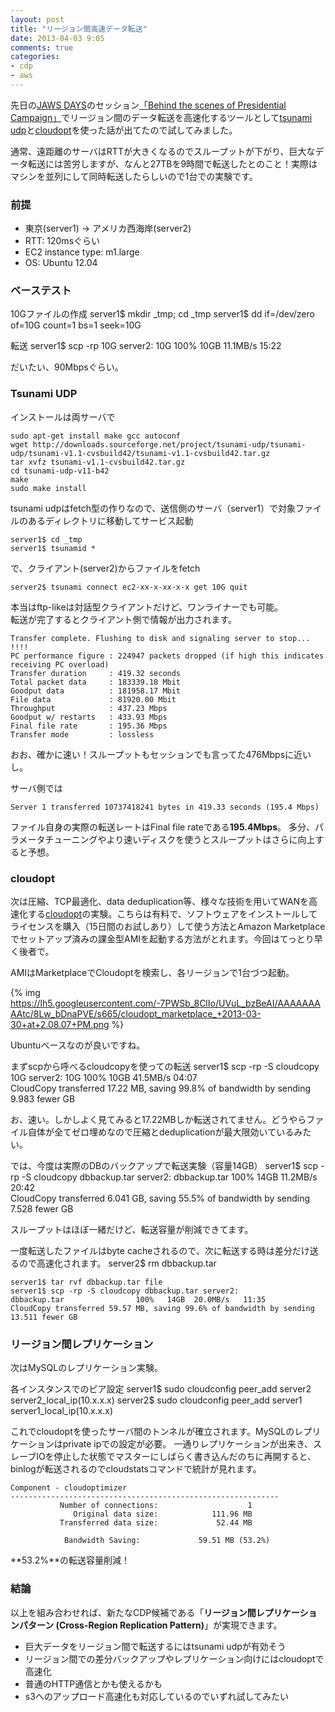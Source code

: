 ```yaml
---
layout: post
title: "リージョン間高速データ転送"
date: 2013-04-03 9:05
comments: true
categories: 
- cdp
- aws
---
```


[tsunami-udp-link]: http://tsunami-udp.sourceforge.net
[cloudopt-link]: http://www.cloudopt.com

先日の[JAWS DAYS](http://jaws-ug.jp/jawsdays2013/)のセッション[「Behind the scenes of Presidential Campaign」](http://www.publickey1.jp/blog/13/obama_for_america.html)でリージョン間のデータ転送を高速化するツールとして[tsunami udp][tsunami-udp-link]と[cloudopt][cloudopt-link]を使った話が出てたので試してみました。

通常、遠距離のサーバはRTTが大きくなるのでスループットが下がり、巨大なデータ転送には苦労しますが、なんと27TBを9時間で転送したとのこと！実際はマシンを並列にして同時転送したらしいので1台での実験です。

### 前提 ###

- 東京(server1) -> アメリカ西海岸(server2)
- RTT: 120msぐらい
- EC2 instance type: m1.large
- OS: Ubuntu 12.04

### ベーステスト ###

10Gファイルの作成
	server1$ mkdir _tmp; cd _tmp
	server1$ dd if=/dev/zero of=10G count=1 bs=1 seek=10G

転送
	server1$ scp -rp 10G server2:
	10G		100%   10GB  11.1MB/s   15:22


だいたい、90Mbpsぐらい。

### Tsunami UDP ###

インストールは両サーバで

	sudo apt-get install make gcc autoconf
	wget http://downloads.sourceforge.net/project/tsunami-udp/tsunami-udp/tsunami-v1.1-cvsbuild42/tsunami-v1.1-cvsbuild42.tar.gz
	tar xvfz tsunami-v1.1-cvsbuild42.tar.gz
	cd tsunami-udp-v11-b42
	make
	sudo make install

tsunami udpはfetch型の作りなので、送信側のサーバ（server1）で対象ファイルのあるディレクトリに移動してサービス起動

	server1$ cd _tmp
	server1$ tsunamid *

で、クライアント(server2)からファイルをfetch

	server2$ tsunami connect ec2-xx-x-xx-x-x get 10G quit

本当はftp-likeは対話型クライアントだけど、ワンライナーでも可能。	
転送が完了するとクライアント側で情報が出力されます。

	Transfer complete. Flushing to disk and signaling server to stop...
	!!!!
	PC performance figure : 224947 packets dropped (if high this indicates receiving PC overload)
	Transfer duration     : 419.32 seconds
	Total packet data     : 183339.18 Mbit
	Goodput data          : 181958.17 Mbit
	File data             : 81920.00 Mbit
	Throughput            : 437.23 Mbps
	Goodput w/ restarts   : 433.93 Mbps
	Final file rate       : 195.36 Mbps
	Transfer mode         : lossless

おお、確かに速い！スループットもセッションでも言ってた476Mbpsに近いし。

サーバ側では

	Server 1 transferred 10737418241 bytes in 419.33 seconds (195.4 Mbps)


ファイル自身の実際の転送レートはFinal file rateである**195.4Mbps**。
多分、パラメータチューニングやより速いディスクを使うとスループットはさらに向上すると予想。

### cloudopt ###

次は圧縮、TCP最適化、data deduplication等、様々な技術を用いてWANを高速化する[cloudopt][cloudopt-link]の実験。こちらは有料で、ソフトウェアをインストールしてライセンスを購入（15日間のお試しあり）して使う方法とAmazon Marketplaceでセットアップ済みの課金型AMIを起動する方法がとれます。今回はてっとり早く後者で。

AMIはMarketplaceでCloudoptを検索し、各リージョンで1台づつ起動。

{% img https://lh5.googleusercontent.com/-7PWSb_8ClIo/UVuL_bzBeAI/AAAAAAAAAtc/8Lw_bDnaPVE/s665/cloudopt_marketplace_+2013-03-30+at+2.08.07+PM.png %}

Ubuntuベースなのが良いですね。

まずscpから呼べるcloudcopyを使っての転送
	server1$ scp -rp -S cloudcopy 10G server2:
	10G					100%   10GB  41.5MB/s   04:07     
	CloudCopy transferred 17.22 MB, saving 99.8% of bandwidth by sending 9.983 fewer GB 

お、速い。しかしよく見てみると17.22MBしか転送されてません。どうやらファイル自体が全てゼロ埋めなので圧縮とdeduplicationが最大限効いているみたい。

では、今度は実際のDBのバックアップで転送実験（容量14GB）
	server1$ scp -rp -S cloudcopy dbbackup.tar server2:
	dbbackup.tar				100%   14GB  11.2MB/s   20:42   
	CloudCopy transferred 6.041 GB, saving 55.5% of bandwidth by sending 7.528 fewer GB

スループットはほぼ一緒だけど、転送容量が削減できてます。

一度転送したファイルはbyte cacheされるので、次に転送する時は差分だけ送るので高速化されます。
	server2$ rm dbbackup.tar 

	server1$ tar rvf dbbackup.tar file
	server1$ scp -rp -S cloudcopy dbbackup.tar server2:
	dbbackup.tar				100%   14GB  20.0MB/s   11:35  
	CloudCopy transferred 59.57 MB, saving 99.6% of bandwidth by sending 13.511 fewer GB

	
### リージョン間レプリケーション ###

次はMySQLのレプリケーション実験。

各インスタンスでのピア設定
	server1$ sudo cloudconfig peer_add server2 server2_local_ip(10.x.x.x)
	server2$ sudo cloudconfig peer_add server1 server1_local_ip(10.x.x.x)

これでcloudoptを使ったサーバ間のトンネルが確立されます。MySQLのレプリケーションはprivate ipでの設定が必要。
一通りレプリケーションが出来き、スレーブIOを停止した状態でマスターにしばらく書き込んだのちに再開すると、binlogが転送されるのでcloudstatsコマンドで統計が見れます。

	Component - cloudoptimizer
	------------------------------------------------------------
	           Number of connections:                    1
	              Original data size:            111.96 MB
	           Transferred data size:             52.44 MB
	
                Bandwidth Saving:             59.51 MB (53.2%)

**53.2%**の転送容量削減！

### 結論 ###

以上を組み合わせれば、新たなCDP候補である「**リージョン間レプリケーションパターン (Cross-Region Replication Pattern)**」が実現できます。

- 巨大データをリージョン間で転送するにはtsunami udpが有効そう
- リージョン間での差分バックアップやレプリケーション向けにはcloudoptで高速化
- 普通のHTTP通信とかも使えるかも
- s3へのアップロード高速化も対応しているのでいずれ試してみたい

